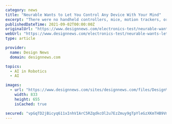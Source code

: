 ```yaml
---
category: news
title: "Neurable Wants to Let You Control Any Device With Your Mind"
excerpt: "There were no handheld controllers, mice, motion trackers, or keyboards, no HP Z Backpack computers, no robots ... just a chair ... Neurable's mission – “creating a world without limits,” where control over any device is a simple thought away."
publishedDateTime: 2021-09-02T00:00:00Z
originalUrl: "https://www.designnews.com/electronics-test/neurable-wants-let-you-control-any-device-your-mind"
webUrl: "https://www.designnews.com/electronics-test/neurable-wants-let-you-control-any-device-your-mind"
type: article

provider:
  name: Design News
  domain: designnews.com

topics:
  - AI in Robotics
  - AI

images:
  - url: "https://www.designnews.com/sites/designnews.com/files/Design%20News/Neurable%20headset.jpg"
    width: 833
    height: 655
    isCached: true

secured: "vpGqTD2jBicyq611xInhVIArC5RZqdkcOl2u7EzZmuy9gTpYleGzXKmTHB9Vm67px9nxKIO6ngoq2D7+N1p25nUNj5h84RrHmptE7SqLbknOLt1KASl7GUPdV4NISwipDBV2J91bh+ksgF9xm4CF6h5fKeyZUcy5YSuB7GS/LuJboNYawP2omzd7re1wduXmdbHz1xOnvzVG/JV2gZBSl+GPTayDNyc8RIbV8/M5gLRQaRW7olMjMfq351tqy00aQO9dE22gAvErMbwq0BU+eSILHtFNCpT1dbsBRbFUVrXugkOj8QlXK8u99s1cjq1cjnrZLeMO4s7Tyde/0pJQ2nhKBlk7i08q+HprUXnwiG4=;tej5x8/t7ODR5B6anedn/Q=="
---
```


